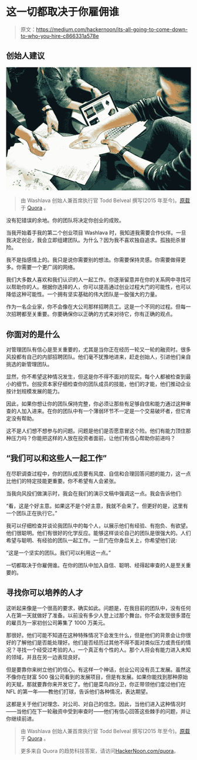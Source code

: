 # 这一切都取决于你雇佣谁

> 原文：<https://medium.com/hackernoon/its-all-going-to-come-down-to-who-you-hire-c866331a578e>

## 创始人建议

![](img/4d85133db7ac107bbdd4e9754594c9f7.png)

> 由 Washlava 创始人兼首席执行官 Todd Belveal 撰写(2015 年至今)。[原载](https://www.quora.com/Startup-Advice-and-Strategy-How-do-you-avoid-hiring-the-wrong-people-for-your-startup/answer/Todd-Belveal-1)于 [Quora](http://quora.com?ref=hackernoon) 。

没有犯错误的余地。你的团队将决定你创业的成败。

当我开始着手我的第二个创业项目 Washlava 时，我知道我需要合作伙伴。一旦我决定创业，我会立即组建团队。为什么？因为我不喜欢独自追求。孤独扼杀冒险。

我不是指感情上的。我只是说你需要别的想法。你需要保持灵感。你需要做得更多。你需要一个更广阔的网络。

我们大多数人喜欢和我们认识的人一起工作。你逐渐留意并在你的关系网中寻找可以帮助你的人。根据你选择的人，你可以提高通过创业过程大门的可能性，也可以降低这种可能性。一个拥有坚实基础的伟大团队是一股强大的力量。

作为一名企业家，你不会像在大公司那样招聘员工。这是一个不同的过程。但每一次招聘都至关重要。你要确保你以正确的方式来对待它，你有正确的观点。

## **你面对的是什么**

对管理团队有信心是至关重要的，尤其是当你正在经历一轮又一轮的融资时。很多风投都有自己的内部招聘团队。他们毫不犹豫地进来，赶走创始人，引进他们亲自挑选的新管理团队。

显然，你不希望这种情况发生，但这是你不得不面对的现实。每个人都被检查到最小的细节。创投资本家仔细检查你的团队成员的技能，他们的才能，他们推动企业按计划规模发展的能力。

因此，如果你想让你的团队保持完整，你必须让那些有足够自信和能力通过这种审查的人加入进来。在你的团队中有一个薄弱环节不一定是一个交易破坏者，但它肯定没有帮助。

这不是人们想不想参与的问题。问题是他们是否愿意冒这个险。他们有能力顶住那种压力吗？你能把这样的人放在投资者面前，让他们有信心帮助你前进吗？

## **“我们可以和这些人一起工作”**

在尽职调查过程中，你的团队成员要有风度、自信和合理回答问题的能力，这一点比他们的特定技能更重要。你不希望有人会紧张。

当我向风投们做演示时，我会在我们的演示文稿中强调这一点。我会告诉他们:

“看，这是个好主意。如果这不是个好主意，我就不会来了。但更好的是，这里有一个团队正在执行它。”

我可以仔细检查并谈论我团队中的每个人，以展示他们有经验、有抱负、有欲望。他们很聪明。他们有很好的化学反应。能够这样谈论自己的团队是很强大的。人们希望与聪明、有经验的团队一起工作。一旦门在你身后关上，你希望他们说:

“这是一个坚实的团队。我们可以利用这一点。”

一切都取决于你雇佣谁。在你的团队中加入自信、聪明、经得起审查的人是至关重要的。

## **寻找你可以培养的人才**

这听起来像是一个很高的要求，确实如此。问题是，在我目前的团队中，没有任何人在第一天就做好了准备。以前没有多少人登上过那个舞台。你不会发现很多潜在的雇员为一家初创公司筹集了 1000 万美元。

那很好。他们可能不知道在这种特殊情况下会发生什么，但是他们的背景会让你很好的了解他们是否能处理好。他们是否经历过其他不得不面对类似压力或责任的情况？寻找一个经受过考验的人，一个真正有个性的人。那个人将会有能力进入未知的领域，并且在另一边表现良好。

但是要靠你来树立他们的信心。有这样一个神话，创业公司没有员工发展。虽然这不像你在财富 500 强公司看到的发展项目，但是有发展。如果你能找到那种原始的天赋，那就要靠你来开发它了。他们是菜鸟四分卫，你正带领他们度过他们在 NFL 的第一年——教他们打球，告诉他们各种情况，表达期望。

这都是关于他们对理念、对公司、对自己的信念。因此，当他们进入这种情况时——当他们在下一轮融资中受到审查时——他们有信心回答这些棘手的问题，并让你继续前进。

> 由 Washlava 创始人兼首席执行官 Todd Belveal 撰写(2015 年至今)。[原载](https://www.quora.com/Startup-Advice-and-Strategy-How-do-you-avoid-hiring-the-wrong-people-for-your-startup/answer/Todd-Belveal-1)于 [Quora](http://quora.com?ref=hackernoon) 。
> 
> 更多来自 Quora 的趋势科技答案，请访问[HackerNoon.com/quora](https://hackernoon.com/quora/home)。